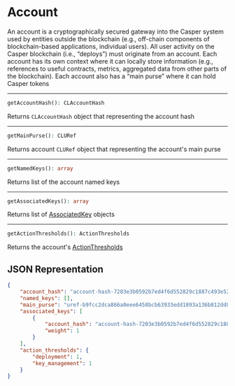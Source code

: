 # Account
An account is a cryptographically secured gateway into the Casper system used by entities outside the blockchain (e.g., off-chain components of blockchain-based applications, individual users). All user activity on the Casper blockchain (i.e., “deploys”) must originate from an account. Each account has its own context where it can locally store information (e.g., references to useful contracts, metrics, aggregated data from other parts of the blockchain). Each account also has a “main purse” where it can hold Casper tokens

---
```php
getAccountHash(): CLAccountHash
```
Returns `CLAccountHash` object that representing the account hash

---
```php
getMainPurse(): CLURef
```
Returns account `CLURef` object that representing the account's main purse

---
```php
getNamedKeys(): array
```
Returns list of the account named keys

---
```php
getAssociatedKeys(): array
```
Returns list of [AssociatedKey](AssociatedKey.md) objects

---
```php
getActionThresholds(): ActionThresholds
```
Returns the account's [ActionThresholds](ActionThresholds.md)

## JSON Representation
```json
{
    "account_hash": "account-hash-7203e3b0592b7ed4f6d552829c1887c493e525fb35b842aed68c56bec38f4e62",
    "named_keys": [],
    "main_purse": "uref-b9fcc2dca866a0eee6458bcb63933edd1893a136b812dd850cebc2de8fb15c08-007",
    "associated_keys": [
        {
            "account_hash": "account-hash-7203e3b0592b7ed4f6d552829c1887c493e525fb35b842aed68c56bec38f4e62",
            "weight": 1
        }
    ],
    "action_thresholds": {
        "deployment": 1,
        "key_management": 1
    }
}
```
